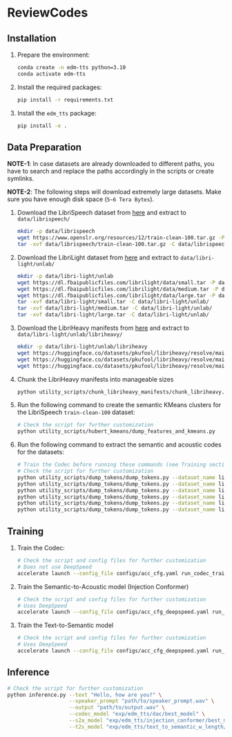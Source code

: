 # ReviewCodes

## Installation
1. Prepare the environment:
    ```bash
    conda create -n edm-tts python=3.10
    conda activate edm-tts
    ```
2. Install the required packages:
    ```bash
    pip install -r requirements.txt
    ```
3. Install the `edm_tts` package:
    ```bash
    pip install -e .
    ```

## Data Preparation
**NOTE-1**: In case datasets are already downloaded to different paths, you have to search and replace the paths accordingly in the scripts or create symlinks.

**NOTE-2**: The following steps will download extremely large datasets. Make sure you have enough disk space (`5~6 Tera Bytes`).

1. Download the LibriSpeech dataset from [here](https://www.openslr.org/12) and extract to `data/librispeech/`
   ```bash
   mkdir -p data/librispeech
   wget https://www.openslr.org/resources/12/train-clean-100.tar.gz -P data/librispeech/
   tar -xvf data/librispeech/train-clean-100.tar.gz -C data/librispeech/
   ```
2. Download the LibriLight dataset from [here](https://github.com/facebookresearch/libri-light/blob/main/data_preparation/README.md#1a-downloading) and extract to `data/libri-light/unlab/`
   ```bash
   mkdir -p data/libri-light/unlab
   wget https://dl.fbaipublicfiles.com/librilight/data/small.tar -P data/libri-light/
   wget https://dl.fbaipublicfiles.com/librilight/data/medium.tar -P data/libri-light/
   wget https://dl.fbaipublicfiles.com/librilight/data/large.tar -P data/libri-light/
   tar -xvf data/libri-light/small.tar -C data/libri-light/unlab/
   tar -xvf data/libri-light/medium.tar -C data/libri-light/unlab/
   tar -xvf data/libri-light/large.tar -C data/libri-light/unlab/
   ```
3. Download the LibriHeavy manifests from [here](https://huggingface.co/datasets/pkufool/libriheavy) and extract to `data/libri-light/unlab/libriheavy/`
   ```bash
   mkdir -p data/libri-light/unlab/libriheavy
   wget https://huggingface.co/datasets/pkufool/libriheavy/resolve/main/libriheavy_cuts_small.jsonl.gz -P data/libri-light/unlab/libriheavy/
   wget https://huggingface.co/datasets/pkufool/libriheavy/resolve/main/libriheavy_cuts_medium.jsonl.gz -P data/libri-light/unlab/libriheavy/
   wget https://huggingface.co/datasets/pkufool/libriheavy/resolve/main/libriheavy_cuts_large.jsonl.gz -P data/libri-light/unlab/libriheavy/
   ```
4. Chunk the LibriHeavy manifests into manageable sizes
   ```bash
   python utility_scripts/chunk_libriheavy_manifests/chunk_libriheavy.py
   ```
5. Run the following command to create the semantic KMeans clusters for the LibriSpeech `train-clean-100` dataset:
    ```bash
    # Check the script for further customization
    python utility_scripts/hubert_kmeans/dump_features_and_kmeans.py
    ```
6. Run the following command to extract the semantic and acoustic codes for the datasets:
    ```bash
    # Train the Codec before running these commands (see Training section)
    # Check the script for further customization
    python utility_scripts/dump_tokens/dump_tokens.py --dataset_name librilight-small --output_dir data/librilight_codes/ --codec_model exp/edm_tts/dac/best_model
    python utility_scripts/dump_tokens/dump_tokens.py --dataset_name librilight-medium --output_dir data/librilight_codes/ --codec_model exp/edm_tts/dac/best_model
    python utility_scripts/dump_tokens/dump_tokens.py --dataset_name librilight-large --output_dir data/librilight_codes/ --codec_model exp/edm_tts/dac/best_model
    python utility_scripts/dump_tokens/dump_tokens.py --dataset_name libriheavy-small --output_dir data/libriheavy_codes/ --codec_model exp/edm_tts/dac/best_model
    python utility_scripts/dump_tokens/dump_tokens.py --dataset_name libriheavy-medium --output_dir data/libriheavy_codes/ --codec_model exp/edm_tts/dac/best_model
    python utility_scripts/dump_tokens/dump_tokens.py --dataset_name libriheavy-large --output_dir data/libriheavy_codes/ --codec_model exp/edm_tts/dac/best_model
    ```
   

   
## Training
1. Train the Codec:
    ```bash
    # Check the script and config files for further customization
    # Does not use DeepSpeed
    accelerate launch --config_file configs/acc_cfg.yaml run_codec_training.py configs/dac/train_config.yaml
    ```
2. Train the Semantic-to-Acoustic model (Injection Conformer)
    ```bash
    # Check the script and config files for further customization
    # Uses DeepSpeed
    accelerate launch --config_file configs/acc_cfg_deepspeed.yaml run_semantic_to_acoustic_training.py configs/injection_conformer/train_config.yaml
    ```
3. Train the Text-to-Semantic model
    ```bash
    # Check the script and config files for further customization
    # Uses DeepSpeed
    accelerate launch --config_file configs/acc_cfg_deepspeed.yaml run_text_to_semantic_training.py configs/text_to_semantic_w_length/train_config.yaml
    ```
   
## Inference
```bash
# Check the script for further customization
python inference.py --text "Hello, how are you?" \
                    --speaker_prompt "path/to/speaker_prompt.wav" \
                    --output "path/to/output.wav" \
                    --codec_model "exp/edm_tts/dac/best_model" \
                    --s2a_model "exp/edm_tts/injection_conformer/best_model" \
                    --t2s_model "exp/edm_tts/text_to_semantic_w_length/best_model" 
```
